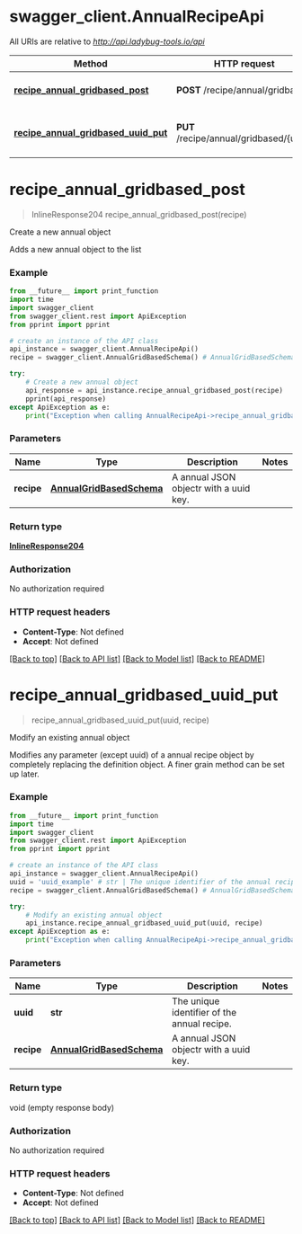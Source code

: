 # swagger_client.AnnualRecipeApi

All URIs are relative to *http://api.ladybug-tools.io/api*

Method | HTTP request | Description
------------- | ------------- | -------------
[**recipe_annual_gridbased_post**](AnnualRecipeApi.md#recipe_annual_gridbased_post) | **POST** /recipe/annual/gridbased | Create a new annual object
[**recipe_annual_gridbased_uuid_put**](AnnualRecipeApi.md#recipe_annual_gridbased_uuid_put) | **PUT** /recipe/annual/gridbased/{uuid} | Modify an existing annual object


# **recipe_annual_gridbased_post**
> InlineResponse204 recipe_annual_gridbased_post(recipe)

Create a new annual object

Adds a new annual object to the list

### Example
```python
from __future__ import print_function
import time
import swagger_client
from swagger_client.rest import ApiException
from pprint import pprint

# create an instance of the API class
api_instance = swagger_client.AnnualRecipeApi()
recipe = swagger_client.AnnualGridBasedSchema() # AnnualGridBasedSchema | A annual JSON objectr with a uuid key.

try:
    # Create a new annual object
    api_response = api_instance.recipe_annual_gridbased_post(recipe)
    pprint(api_response)
except ApiException as e:
    print("Exception when calling AnnualRecipeApi->recipe_annual_gridbased_post: %s\n" % e)
```

### Parameters

Name | Type | Description  | Notes
------------- | ------------- | ------------- | -------------
 **recipe** | [**AnnualGridBasedSchema**](AnnualGridBasedSchema.md)| A annual JSON objectr with a uuid key. | 

### Return type

[**InlineResponse204**](InlineResponse204.md)

### Authorization

No authorization required

### HTTP request headers

 - **Content-Type**: Not defined
 - **Accept**: Not defined

[[Back to top]](#) [[Back to API list]](../README.md#documentation-for-api-endpoints) [[Back to Model list]](../README.md#documentation-for-models) [[Back to README]](../README.md)

# **recipe_annual_gridbased_uuid_put**
> recipe_annual_gridbased_uuid_put(uuid, recipe)

Modify an existing annual object

Modifies any parameter (except uuid) of a annual recipe object by completely replacing the definition object. A finer grain method can be set up later.

### Example
```python
from __future__ import print_function
import time
import swagger_client
from swagger_client.rest import ApiException
from pprint import pprint

# create an instance of the API class
api_instance = swagger_client.AnnualRecipeApi()
uuid = 'uuid_example' # str | The unique identifier of the annual recipe.
recipe = swagger_client.AnnualGridBasedSchema() # AnnualGridBasedSchema | A annual JSON objectr with a uuid key.

try:
    # Modify an existing annual object
    api_instance.recipe_annual_gridbased_uuid_put(uuid, recipe)
except ApiException as e:
    print("Exception when calling AnnualRecipeApi->recipe_annual_gridbased_uuid_put: %s\n" % e)
```

### Parameters

Name | Type | Description  | Notes
------------- | ------------- | ------------- | -------------
 **uuid** | **str**| The unique identifier of the annual recipe. | 
 **recipe** | [**AnnualGridBasedSchema**](AnnualGridBasedSchema.md)| A annual JSON objectr with a uuid key. | 

### Return type

void (empty response body)

### Authorization

No authorization required

### HTTP request headers

 - **Content-Type**: Not defined
 - **Accept**: Not defined

[[Back to top]](#) [[Back to API list]](../README.md#documentation-for-api-endpoints) [[Back to Model list]](../README.md#documentation-for-models) [[Back to README]](../README.md)


